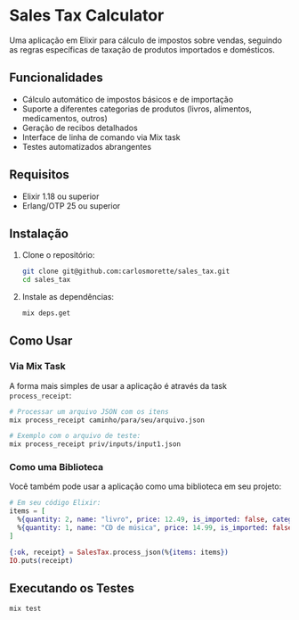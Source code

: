 # Sales Tax Calculator

Uma aplicação em Elixir para cálculo de impostos sobre vendas, seguindo as regras específicas de taxação de produtos importados e domésticos.

## Funcionalidades

- Cálculo automático de impostos básicos e de importação
- Suporte a diferentes categorias de produtos (livros, alimentos, medicamentos, outros)
- Geração de recibos detalhados
- Interface de linha de comando via Mix task
- Testes automatizados abrangentes

## Requisitos

- Elixir 1.18 ou superior
- Erlang/OTP 25 ou superior

## Instalação

1. Clone o repositório:
   ```bash
   git clone git@github.com:carlosmorette/sales_tax.git
   cd sales_tax
   ```

2. Instale as dependências:
   ```bash
   mix deps.get
   ```

## Como Usar

### Via Mix Task

A forma mais simples de usar a aplicação é através da task `process_receipt`:

```bash
# Processar um arquivo JSON com os itens
mix process_receipt caminho/para/seu/arquivo.json

# Exemplo com o arquivo de teste:
mix process_receipt priv/inputs/input1.json
```

### Como uma Biblioteca

Você também pode usar a aplicação como uma biblioteca em seu projeto:

```elixir
# Em seu código Elixir:
items = [
  %{quantity: 2, name: "livro", price: 12.49, is_imported: false, category: "book"},
  %{quantity: 1, name: "CD de música", price: 14.99, is_imported: false, category: "other"}
]

{:ok, receipt} = SalesTax.process_json(%{items: items})
IO.puts(receipt)
```

## Executando os Testes

```bash
mix test
```
